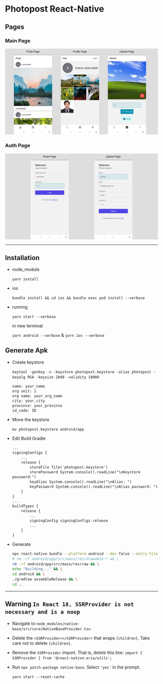 # Photopost React-Native

## Pages

### Main Page

![Main Page](./readme/main_page.png)

### Auth Page

![Auth Page](./readme/auth_page.png)

---

## Installation

- node_module

  `yarn install`

- ios

  `bundle install && cd ios && bundle exec pod install --verbose`

- running

  `yarn start --verbose`

  in new terminal

  `yarn android --verbose` & `yarn ios --verbose`

## Generate Apk

- Create keystore

  `keytool -genkey -v -keystore photopost.keystore -alias photopost -keyalg RSA -keysize 2048 -validity 10000`

  ```
  name: your_name
  org unit: 1
  org name: your_org_name
  city: your_city
  province: your_province
  id_code: ID
  ```

- Move the keystore

  `mv photopost.keystore android/app`

- Edit Build Gradle

  ```
  ...
  signingConfigs {
      ...
      release {
          storeFile file('photopost.keystore')
          storePassword System.console().readLine("\nKeystore password:")
          keyAlias System.console().readLine("\nAlias: ")
          keyPassword System.console().readLine("\nAlias password: ")
      }
  }
  ...
  buildTypes {
      release {
          ...
          signingConfig signingConfigs.release
          ...
      }
  }
  ```

- Generate
  ```sh
  npx react-native bundle --platform android --dev false --entry-file index.js --bundle-output android/app/src/main/assets/index.android.bundle --assets-dest android/app/build/intermediates/res/merged/release/ && \
  # rm -rf android/app/src/main/res/drawable-* && \
  rm -rf android/app/src/main/res/raw && \
  echo "Building..." && \
  cd android && \
  ./gradlew assembleRelease && \
  cd ..
  ```

---

## Warning `In React 18, SSRProvider is not necessary and is a noop`

- Navigate to `node_modules/native-base/src/core/NativeBaseProvider.tsx`.
- Delete the `<SSRProvider></SSRProvider>` that wraps `{children}`. Take care not to delete `{children}`.
- Remove the `SSRProvider` import. That is, delete this line: `import { SSRProvider } from '@react-native-aria/utils'`;.
- Run `npx patch-package native-base`. Select `'yes'` in the prompt.

  `yarn start --reset-cache`
